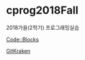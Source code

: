 # cprog2018Fall
2018가을(2학기) 프로그래밍실습


[Code::Blocks](http://www.codeblocks.org/)

[GitKraken](https://www.gitkraken.com/)

